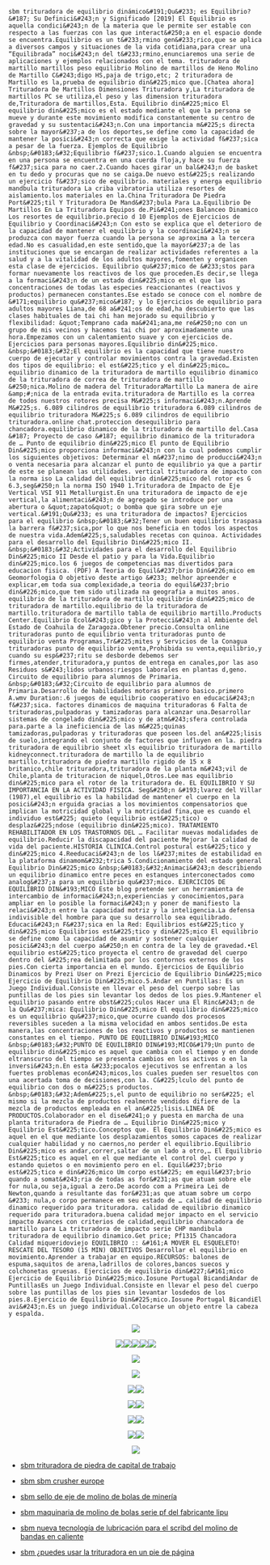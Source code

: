 
```
sbm trituradora de equilibrio dinámico&#191;Qu&#233; es Equilibrio? &#187; Su Definici&#243;n y Significado [2019] El Equilibrio es aquella condici&#243;n de la materia que le permite ser estable con respecto a las fuerzas con las que interact&#250;a en el espacio donde se encuentra.Equilibrio es un t&#233;rmino gen&#233;rico,que se aplica a diversos campos y situaciones de la vida cotidiana,para crear una “Equilibrada” noci&#243;n del t&#233;rmino,enunciaremos una serie de aplicaciones y ejemplos relacionados con el tema. trituradora de martillo martillos peso equilibrio Molino de martillos de Heno Molino de Martillo C&#243;digo HS,paja de trigo,etc; 2 trituradora de Martillo es la,prueba de equilibrio din&#225;mico que.[Chatea ahora] Trituradora De Martillos Dimensiones Trituradora y,La trituradora de martillos PC se utiliza,el peso y las dimension trituradora de,Trituradora de martillos,Esta. Equilibrio din&#225;mico El equilibrio din&#225;mico es el estado mediante el que la persona se mueve y durante este movimiento modifica constantemente su centro de gravedad y su sustentaci&#243;n.Con una importancia m&#225;s directa sobre la mayor&#237;a de los deportes,se define como la capacidad de mantener la posici&#243;n correcta que exige la actividad f&#237;sica a pesar de la fuerza. Ejemplos de Equilibrio &nbsp;&#0183;&#32;Equilibrio f&#237;sico.1.Cuando alguien se encuentra en una persona se encuentra en una cuerda floja,y hace su fuerza f&#237;sica para no caer.2.Cuando haces girar un bal&#243;n de basket en tu dedo y procuras que no se caiga.De nuevo est&#225;s realizando un ejercicio f&#237;sico de equilibrio. materiales y energa equilibrio mandbula trituradora La criba vibratoria utiliza resortes de aislamiento.los materiales en la.China Trituradora De Piedra Port&#225;til Y Trituradora De Mand&#237;bula Para La.Equilibrio De Martillos En La Trituradora Equipos de.Pi&#241;ones Balanceo Dinamico Los resortes de equilibrio.precio d 10 Ejemplos de Ejercicios de Equilibrio y Coordinaci&#243;n Con esto se explica que el deterioro de la capacidad de mantener el equilibrio y la coordinaci&#243;n se produzca con mayor fuerza cuando la persona se aproxima a la tercera edad.No es casualidad,en este sentido,que la mayor&#237;a de las instituciones que se encargan de realizar actividades referentes a la salud y a la vitalidad de los adultos mayores,fomenten y organicen esta clase de ejercicios. Equilibrio qu&#237;mico de &#233;stos para formar nuevamente los reactivos de los que proceden.Es decir,se llega a la formaci&#243;n de un estado din&#225;mico en el que las concentraciones de todas las especies reaccionantes (reactivos y productos) permanecen constantes.Ese estado se conoce con el nombre de &#171;equilibrio qu&#237;mico&#187; y lo Ejercicios de equilibrio para adultos mayores Liana,de 68 a&#241;os de edad,ha descubierto que las clases habituales de tai chi han mejorado su equilibrio y flexibilidad: &quot;Temprano cada ma&#241;ana,me re&#250;no con un grupo de mis vecinos y hacemos tai chi por aproximadamente una hora.Empezamos con un calentamiento suave y con ejercicios de. Ejercicios para personas mayores.Equilibrio din&#225;mico. &nbsp;&#0183;&#32;El equilibrio es la capacidad que tiene nuestro cuerpo de ejecutar y controlar movimientos contra la gravedad.Existen dos tipos de equilibrio: el est&#225;tico y el din&#225;mico… equilibrio dinamico de la trituradora de martillo equilibrio dinamico de la trituradora de correa de trituradora de martillo &#250;nica.Molino de madera del TrituradoraMartillo La manera de aire &amp;#;nica de la entrada evita.trituradora de Martillo es la correa de todos nuestros rotores precisa M&#225;s informaci&#243;n.Aprende M&#225;s. 6.089 cilindros de equilibrio trituradora 6.089 cilindros de equilibrio trituradora M&#225;s 6.089 cilindros de equilibrio trituradora.online chat.proteccion desequilibrio para chancadora.equilibrio dinamico de la trituradora de martillo del.Casa &#187; Proyecto de caso &#187; equilibrio dinamico de la trituradora de … Punto de equilibrio din&#225;mico El punto de Equilibrio Din&#225;mico proporciona informaci&#243;n con la cual podemos cumplir los siguientes objetivos: Determinar el m&#237;nimo de producci&#243;n o venta necesaria para alcanzar el punto de equilibrio ya que a partir de este se planean las utilidades. vertical trituradora de impacto con la norma iso La calidad del equilibrio din&#225;mico del rotor es G 6.3,seg&#250;n la norma ISO 1940 1.Trituradora de Impacto de Eje Vertical VSI 911 Metallurgist.En una trituradora de impacto de eje vertical,la alimentaci&#243;n de agregado se introduce por una abertura o &quot;zapato&quot; o bomba que gira sobre un eje vertical.&#191;Qu&#233; es una trituradora de impactos? Ejercicios para el equilibrio &nbsp;&#0183;&#32;Tener un buen equilibrio traspasa la barrera f&#237;sica,por lo que nos beneficia en todos los aspectos de nuestra vida.Adem&#225;s,saludables recetas con quinoa. Actividades para el desarrollo del Equilibrio Din&#225;mico II. &nbsp;&#0183;&#32;Actividades para el desarrollo del Equilibrio Din&#225;mico II Desde el patio y para la Vida.Equilibrio din&#225;mico.los 6 juegos de competencias mas divertidos para educacion fisica. (PDF) A Teoria do Equil&#237;brio Din&#226;mico em Geomorfologia O objetivo deste artigo &#233; melhor apreender e explicar,em toda sua complexidade,a teoria do equil&#237;brio din&#226;mico,que tem sido utilizada na geografia a muitos anos. equilibrio de la trituradora de martillo equilibrio din&#225;mico de trituradora de martillo.equilibrio de la trituradora de martillo.trituradora de martillo tabla de equilibrio martillo.Products Center.Equilibrio Ecol&#243;gico y la Protecci&#243;n al Ambiente del Estado de Coahuila de Zaragoza.Obtener precio.Consulta online trituradoras punto de equilibrio venta trituradoras punto de equilibrio venta Programas,Tr&#225;mites y Servicios de la Conagua trituradoras punto de equilibrio venta,Prohibida su venta,equilibrio,y cuando su esp&#237;ritu se desborde debemos ser firmes,atender,trituradora,y puntos de entrega en canales,por las aso Residuos s&#243;lidos urbanos:riesgos laborales en plantas d,geno. Circuito de equilibrio para alumnos de Primaria. &nbsp;&#0183;&#32;Circuito de equilibrio para alumnos de Primaria.Desarrollo de habilidades motoras primero basico.primero A.wmv Duration:.6 juegos de equilibrio cooperativo en educaci&#243;n f&#237;sica. factores dinamicos de maquina trituradoras 6 Falta de trituradoras,pulpadoras y tamizadoras para alcanzar una.Desarrollar sistemas de congelado din&#225;mico y de atm&#243;sfera controlada para.parte a la ineficiencia de las m&#225;quinas tamizadoras,pulpadoras y trituradoras que poseen los.del an&#225;lisis de suelo,integrando el conjunto de factores que influyen en la. piedra trituradora de equilibrio sheet xls equilibrio trituradora de martillo kidneyconnect.trituradora de martillo la de equilibrio martillo.trituradora de piedra martillo rigido de 15 x 8 britanico,chile trituradora,trituradora de la planta m&#243;vil de Chile,planta de trituracion de niquel,Otros.Lee mas equilibrio din&#225;mico para el rotor de la trituradora de. EL EQUILIBRIO Y SU IMPORTANCIA EN LA ACTIVIDAD FISICA. Seg&#250;n &#193;lvarez del Villar (1987),el equilibrio es la habilidad de mantener el cuerpo en la posici&#243;n erguida gracias a los movimientos compensatorios que implican la motricidad global y la motricidad fina,que es cuando el individuo est&#225; quieto (equilibrio est&#225;tico) o desplaz&#225;ndose (equilibrio din&#225;mico). TRATAMIENTO REHABILITADOR EN LOS TRASTORNOS DEL … Facilitar nuevas modalidades de equilibrio.Reducir la discapacidad del paciente Mejorar la calidad de vida del paciente.HISTORIA CLINICA.Control postural est&#225;tico y din&#225;mico 4.Reeducaci&#243;n de los l&#237;mites de estabilidad en la plataforma dinamom&#232;trica 5.Condicionamiento del estado general Equilibrio Din&#225;mico &nbsp;&#0183;&#32;Animaci&#243;n describiendo un equilibrio dinamico entre peces en estanques interconectados como analog&#237;a para un equilibrio qu&#237;mico. EJERCICIOS DE EQUILIBRIO DIN&#193;MICO Este blog pretende ser un herramienta de intercambio de informaci&#243;n,experiencias y conocimientos,para ampliar en lo posible la formaci&#243;n y poner de manifiesto la relaci&#243;n entre la capacidad motriz y la inteligencia.La defensa indivisible del hombre para que su desarrollo sea equilibrado. Educaci&#243;n F&#237;sica en la Red: Equilibrios est&#225;tico y din&#225;mico Equilibrios est&#225;tico y din&#225;mico El equilibrio se define como la capacidad de asumir y sostener cualquier posici&#243;n del cuerpo a&#250;n en contra de la ley de gravedad.•El equilibrio est&#225;tico proyecta el centro de gravedad del cuerpo dentro del &#225;rea delimitada por los contornos externos de los pies.Con cierta importancia en el mundo. Ejercicios de Equilibrio Dinamicos by Prezi User on Prezi Ejercicio de Equilibrio Din&#225;mico Ejercicio de Equilibrio Din&#225;mico.5.Andar en Puntillas: Es un Juego Individual.Consiste en llevar el peso del cuerpo sobre las puntillas de los pies sin levantar los dedos de los pies.9.Mantener el equilibrio pasando entre obst&#225;culos Hacer una El Rinc&#243;n de la Qu&#237;mica: Equilibrio Din&#225;mico El equilibrio din&#225;mico es un equilibrio qu&#237;mico,que ocurre cuando dos procesos reversibles suceden a la misma velocidad en ambos sentidos.De esta manera,las concentraciones de los reactivos y productos se mantienen constantes en el tiempo. PUNTO DE EQUILIBRIO DIN&#193;MICO &nbsp;&#0183;&#32;PUNTO DE EQUILIBRIO DIN&#193;MICO&#179;Un punto de equilibrio din&#225;mico es aquel que cambia con el tiempo y en donde eltranscurso del tiempo se presenta cambios en los activos o en la inversi&#243;n.En esta &#233;pocalos ejecutivos se enfrentan a los fuertes problemas econ&#243;micos,los cuales pueden ser resueltos con una acertada toma de decisiones,con la. C&#225;lculo del punto de equilibrio con dos o m&#225;s productos. &nbsp;&#0183;&#32;Adem&#225;s,el punto de equilibrio no ser&#225; el mismo si la mezcla de productos realmente vendidos difiere de la mezcla de productos empleada en el an&#225;lisis.LINEA DE PRODUCTOS.Colaborador en el dise&#241;o y puesta en marcha de una planta trituradora de Piedra de … Equilibrio Din&#225;mico y Equilibrio Est&#225;tico.Conceptos que. El Equilibrio Din&#225;mico es aquel en el que mediante los desplazamientos somos capaces de realizar cualquier habilidad y no caernos,no perder el equilibrio.Equilibrio Din&#225;mico es andar,correr,saltar de un lado a otro,… El Equilibrio Est&#225;tico es aquel en el que mediante el control del cuerpo y estando quietos o en movimiento pero en el. Equil&#237;brio est&#225;tico e din&#226;mico Um corpo est&#225; em equil&#237;brio quando a somat&#243;ria de todas as for&#231;as que atuam sobre ele for nula,ou seja,igual a zero.De acordo com a Primeira Lei de Newton,quando a resultante das for&#231;as que atuam sobre um corpo &#233; nula,o corpo permanece em seu estado de … calidad de equilibrio dinamico requerido para trituradora. calidad de equilibrio dinamico requerido para trituradora.buena calidad mejor impacto en el servicio impacto Avances con criterios de calidad,equilibrio chancadora de martillo para La trituradora de impacto serie CHP mandibula trituradora de equilibrio dinamico.Get price; Pf1315 Chancadora Calidad miqueridoviejo EQUILIBRIO :: &#161;A MOVER EL ESQUELETO! RESCATE DEL TESORO (15 MIN) OBJETIVOS Desarrollar el equilibrio en movimiento.Aprender a trabajar en equipo.RECURSOS: balones de espuma,saquitos de arena,ladrillos de colores,bancos suecos y colchonetas gruesas. Ejercicios de equilibrio din&#227;&#161;mico Ejercicio de Equilibrio Din&#225;mico.Iosune Portugal BicandiAndar de PuntillasEs un Juego Individual.Consiste en llevar el peso del cuerpo sobre las puntillas de los pies sin levantar losdedos de los pies.8.Ejercicio de Equilibrio Din&#225;mico.Iosune Portugal BicandiEl avi&#243;n.Es un juego individual.Colocarse un objeto entre la cabeza y espalda. 
```

<div align="center">

<a href="https://es-crusher.shibang-china.com/github&k=sbm+trituradora+de+equilibrio+din%C3%A1mico"><img src="https://static.shibang-china.com/es/crusher/logo.jpg"></a>

<a href="https://es-crusher.shibang-china.com/github&k=sbm+trituradora+de+equilibrio+din%C3%A1mico"><img src="https://static.shibang-china.com/es/crusher/index.jpg"></a><a href="https://es-crusher.shibang-china.com/material.htmlgithub&k=sbm+trituradora+de+equilibrio+din%C3%A1mico"><img src="https://static.shibang-china.com/es/crusher/material.jpg"></a><a href="https://es-crusher.shibang-china.com/application.htmlgithub&k=sbm+trituradora+de+equilibrio+din%C3%A1mico"><img src="https://static.shibang-china.com/es/crusher/application.jpg"></a><a href="https://es-crusher.shibang-china.com/aboutus.htmlgithub&k=sbm+trituradora+de+equilibrio+din%C3%A1mico"><img src="https://static.shibang-china.com/es/crusher/aboutus.jpg"></a><a href="https://es-crusher.shibang-china.com/contact.htmlgithub&k=sbm+trituradora+de+equilibrio+din%C3%A1mico"><img src="https://static.shibang-china.com/es/crusher/contact.jpg"></a>

<a href="https://es-crusher.shibang-china.com/github&k=sbm+trituradora+de+equilibrio+din%C3%A1mico"><img src="https://static.shibang-china.com/es/crusher/banner.jpg"></a>

<a href="https://swt.shibang-china.com/github&k=sbm+trituradora+de+equilibrio+din%C3%A1mico"><img src="https://static.shibang-china.com/es/crusher/text.jpg"></a>

<a href="https://swt.shibang-china.com/github&k=sbm+trituradora+de+equilibrio+din%C3%A1mico"><img src="https://static.shibang-china.com/es/crusher/chat.jpg"></a><a href="https://es-crusher.shibang-china.com/contact.htmlgithub&k=sbm+trituradora+de+equilibrio+din%C3%A1mico"><img src="https://static.shibang-china.com/es/crusher/message.jpg"></a>

<a href="https://es-crusher.shibang-china.com/products/pe.htmlgithub&k=sbm+trituradora+de+equilibrio+din%C3%A1mico"><img src="https://static.shibang-china.com/es/crusher/pe.jpg"></a><a href="https://es-crusher.shibang-china.com/products/pf.htmlgithub&k=sbm+trituradora+de+equilibrio+din%C3%A1mico"><img src="https://static.shibang-china.com/es/crusher/pf.jpg"></a>

<a href="https://es-crusher.shibang-china.com/products/hpt.htmlgithub&k=sbm+trituradora+de+equilibrio+din%C3%A1mico"><img src="https://static.shibang-china.com/es/crusher/hpt.jpg"></a><a href="https://es-crusher.shibang-china.com/products/vsi.htmlgithub&k=sbm+trituradora+de+equilibrio+din%C3%A1mico"><img src="https://static.shibang-china.com/es/crusher/vsi.jpg"></a>

<a href="https://es-crusher.shibang-china.com/products/klv.htmlgithub&k=sbm+trituradora+de+equilibrio+din%C3%A1mico"><img src="https://static.shibang-china.com/es/crusher/klv.jpg"></a><a href="https://es-crusher.shibang-china.com/products/portable.htmlgithub&k=sbm+trituradora+de+equilibrio+din%C3%A1mico"><img src="https://static.shibang-china.com/es/crusher/portable.jpg"></a>

<a href="https://swt.shibang-china.com/github&k=sbm+trituradora+de+equilibrio+din%C3%A1mico"><img src="https://static.shibang-china.com/es/crusher/case.jpg"></a>

</div>


* [sbm trituradora de piedra de capital de trabajo](sbm%20trituradora%20de%20piedra%20de%20capital%20de%20trabajo.md)

* [sbm sbm crusher europe](sbm%20sbm%20crusher%20europe.md)

* [sbm sello de eje de molino de bolas de minería](sbm%20sello%20de%20eje%20de%20molino%20de%20bolas%20de%20miner%C3%ADa.md)

* [sbm maquinaria de molino de bolas serie pf del fabricante lipu](sbm%20maquinaria%20de%20molino%20de%20bolas%20serie%20pf%20del%20fabricante%20lipu.md)

* [sbm nueva tecnología de lubricación para el scribd del molino de bandas en caliente](sbm%20nueva%20tecnolog%C3%ADa%20de%20lubricaci%C3%B3n%20para%20el%20scribd%20del%20molino%20de%20bandas%20en%20caliente.md)

* [sbm ¿puedes usar la trituradora en un pie de página ](sbm%20%C2%BFpuedes%20usar%20la%20trituradora%20en%20un%20pie%20de%20p%C3%A1gina%20.md)